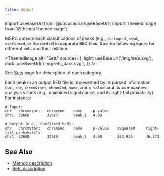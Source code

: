 ```yaml
---
title: Output
---
```


import useBaseUrl from '@docusaurus/useBaseUrl';
import ThemedImage from '@theme/ThemedImage';

MSPC outputs each classifications of peaks (e.g., `stringent`, `weak`, `confirmed`, or
`discarded`) in separate BED files. See the following figure for different sets and their 
relation. 

<ThemedImage
  alt="Sets"
  sources={{
    light: useBaseUrl('/img/sets.svg'),
    dark: useBaseUrl('/img/sets_dark.svg'),
  }}
/>

See [Sets](method/sets.md) page for description of each category.


Each peak in an output BED file is represented by its parsed information (i.e., `chr`, `chromStart`, 
`chromEnd`, `name`, and `p-value`) and its comparative analysis values (e.g., combined significance,
and its right-tail probability). For instance:

```shell
# Input:
chr   chromStart   chromEnd    name     p-value
chr1  32600        32680       peak_1   4.08

# Output (e.g., Confirmed.bed):
chr   chromStart   chromEnd    name     p-value    xSquared     right-tail_probability
chr1  32600        32680       peak_1   4.08       222.936      46.373
```

## See Also

- [Method description](method/about.md)
- [Sets description](method/sets.md)
